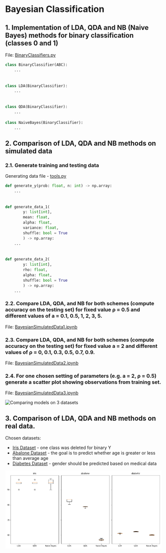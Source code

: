 # Bayesian Classification

## 1. Implementation of LDA, QDA and NB (Naive Bayes) methods for binary classification (classes 0 and 1)
File: [BinaryClassifiers.py](https://github.com/LJaremek/AdvancedMachineLearning-MINI/blob/main/task_1/BinaryClassifiers.py)
```python
class BinaryClassifier(ABC):
    ...


class LDA(BinaryClassifier):
    ...


class QDA(BinaryClassifier):
    ...

class NaiveBayes(BinaryClassifier):
    ...

```

## 2. Comparison of LDA, QDA and NB methods on simulated data

### 2.1. Generate training and testing data
Generating data file - [tools.py](https://github.com/LJaremek/AdvancedMachineLearning-MINI/blob/main/task_1/tools.py)
```python
def generate_y(prob: float, n: int) -> np.array:
    ...


def generate_data_1(
        y: list[int],
        mean: float,
        alpha: float,
        variance: float,
        shuffle: bool = True
        ) -> np.array:
    ...


def generate_data_2(
        y: list[int],
        rho: float,
        alpha: float,
        shuffle: bool = True
        ) -> np.array:
    ...

```

### 2.2. Compare LDA, QDA, and NB for both schemes (compute accuracy on the testing set) for fixed value ρ = 0.5 and different values of a = 0.1, 0.5, 1, 2, 3, 5.

File: [BayesianSimulatedData1.ipynb](https://github.com/LJaremek/AdvancedMachineLearning-MINI/blob/main/task_1/BayesianSimulatedData1.ipynb)


### 2.3. Compare LDA, QDA, and NB for both schemes (compute accuracy on the testing set) for fixed value a = 2 and different values of ρ = 0, 0.1, 0.3, 0.5, 0.7, 0.9.

File: [BayesianSimulatedData2.ipynb](https://github.com/LJaremek/AdvancedMachineLearning-MINI/blob/main/task_1/BayesianSimulatedData2.ipynb)

### 2.4. For one chosen setting of parameters (e.g. a = 2, ρ = 0.5) generate a scatter plot showing observations from training set.

File: [BayesianSimulatedData3.ipynb](https://github.com/LJaremek/AdvancedMachineLearning-MINI/blob/main/task_1/BayesianSimulatedData3.ipynb)

![Comparing models on 3 datasets]([models_comparation_0_1_datasets.jpg](https://github.com/LJaremek/AdvancedMachineLearning-MINI/blob/main/task_1/plots/models_comparation_0_1_datasets.jpg))


## 3. Comparison of LDA, QDA and NB methods on real data.

Chosen datasets:
* [Iris Dataset](https://archive.ics.uci.edu/dataset/53/iris) - one class was deleted for binary Y
* [Abalone Dataset](https://archive.ics.uci.edu/dataset/1/abalone) - the goal is to predict whether age is greater or less than average age
* [Diabetes Dataset](https://www.kaggle.com/datasets/alexteboul/diabetes-health-indicators-dataset?resource=download) - gender should be predicted based on medical data

![Comparing models on 3 datasets](https://github.com/LJaremek/AdvancedMachineLearning-MINI/blob/main/task_1/plots/custom_datasets.png)
